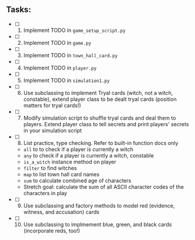 ## Tasks:
- [ ] 1. Implement TODO in `game_setup_script.py`
- [ ] 2. Implement TODO in `game.py`
- [ ] 3. Implement TODO in `town_hall_card.py`
- [ ] 4. Implement TODO in `player.py`
- [ ] 5. Implement TODO in `simulation1.py`
- [ ] 6. Use subclassing to implement Tryal cards (witch, not a witch, constable), extend player class to be dealt tryal cards (position matters for tryal cards!)
- [ ] 7. Modify simulation script to shuffle tryal cards and deal them to players. Extend player class to tell secrets and print players' secrets in your simulation script
- [ ] 8. List practice, type checking. Refer to built-in function docs only
    - `all` to to check if a player is currently a witch
    - `any` to check if a player is currently a witch, constable
    - `is_a_witch` instance method on player
    - `filter` to find witches
    - `map` to list town hall card names
    - `sum` to calculate combined age of characters
    - Stretch goal: calculate the sum of all ASCII character codes of the characters in play
- [ ] 9. Use subclassing and factory methods to model red (evidence, witness, and accusation) cards
- [ ] 10. Use subclassing to implmement blue, green, and black cards (incorporate reds, too!)